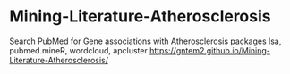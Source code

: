 # Mining-Literature-Atherosclerosis
Search PubMed for Gene associations with Atherosclerosis
packages lsa, pubmed.mineR, wordcloud, apcluster
https://gntem2.github.io/Mining-Literature-Atherosclerosis/
